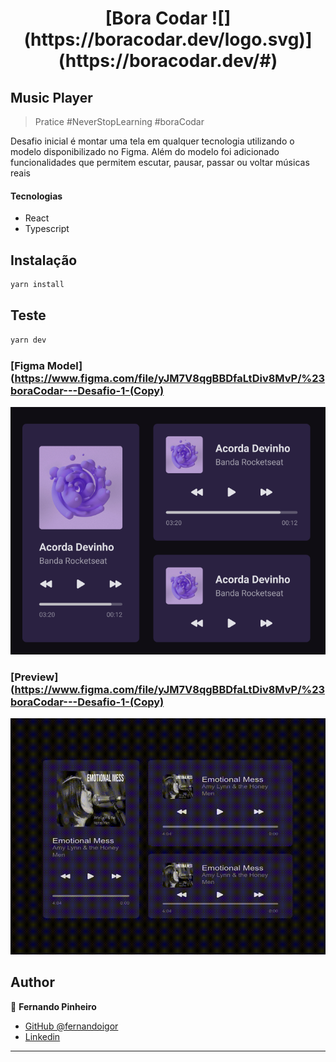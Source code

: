 <h1 align="center">[Bora Codar ![](https://boracodar.dev/logo.svg)](https://boracodar.dev/#)</h1>
<h2>Music Player</h2>

> Pratice #NeverStopLearning #boraCodar

Desafio inicial é montar uma tela em qualquer tecnologia utilizando o modelo disponibilizado no Figma.
Além do modelo foi adicionado funcionalidades que permitem escutar, pausar, passar ou voltar músicas reais

#### Tecnologias

- React
- Typescript

## Instalação

```sh
yarn install
```

## Teste

```sh
yarn dev
```

### [Figma Model](https://www.figma.com/file/yJM7V8qgBBDfaLtDiv8MvP/%23boraCodar---Desafio-1-(Copy)

![](https://raw.githubusercontent.com/fernandoigor/practices-bora-codar-music-player-react/main/assets/figma-example.png)

### [Preview](https://www.figma.com/file/yJM7V8qgBBDfaLtDiv8MvP/%23boraCodar---Desafio-1-(Copy)

![](https://raw.githubusercontent.com/fernandoigor/practices-bora-codar-music-player-react/main/assets/preview.gif)

## Author

👤 **Fernando Pinheiro**

- [GitHub @fernandoigor](https://github.com/fernandoigor)
- [Linkedin](https://www.linkedin.com/in/fernando-pinheiro-01462a204/)

---
